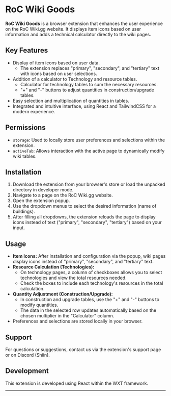 # RoC Wiki Goods

**RoC Wiki Goods** is a browser extension that enhances the user experience on the RoC Wiki.gg website. It displays item icons based on user information and adds a technical calculator directly to the wiki pages.

## Key Features

- Display of item icons based on user data.
  - The extension replaces "primary", "secondary", and "tertiary" text with icons based on user selections.
- Addition of a calculator to Technology and resource tables.
  - Calculator for technology tables to sum the necessary resources.
  - "+" and "-" buttons to adjust quantities in construction/upgrade tables.
- Easy selection and multiplication of quantities in tables.
- Integrated and intuitive interface, using React and TailwindCSS for a modern experience.

## Permissions

- `storage`: Used to locally store user preferences and selections within the extension.
- `activeTab`: Allows interaction with the active page to dynamically modify wiki tables.

## Installation

1.  Download the extension from your browser's store or load the unpacked directory in developer mode.
2.  Navigate to a page on the RoC Wiki.gg website.
3.  Open the extension popup.
4.  Use the dropdown menus to select the desired information (name of buildings).
5.  After filling all dropdowns, the extension reloads the page to display icons instead of text ("primary", "secondary", "tertiary") based on your input.

## Usage

- **Item Icons:** After installation and configuration via the popup, wiki pages display icons instead of "primary", "secondary", and "tertiary" text.
- **Resource Calculation (Technologies):**
  - On technology pages, a column of checkboxes allows you to select technologies and view the total resources needed.
  - Check the boxes to include each technology's resources in the total calculation.
- **Quantity Adjustment (Construction/Upgrade):**
  - In construction and upgrade tables, use the "+" and "-" buttons to modify quantities.
  - The data in the selected row updates automatically based on the chosen multiplier in the "Calculator" column.
- Preferences and selections are stored locally in your browser.

## Support

For questions or suggestions, contact us via the extension's support page or on Discord (Shiin).

## Development

This extension is developed using React within the WXT framework.

---

<!-- @import "[TOC]" {cmd="toc" depthFrom=1 depthTo=6 orderedList=false} -->
